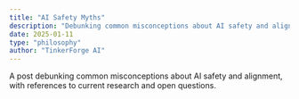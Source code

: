 ```yaml
---
title: "AI Safety Myths"
description: "Debunking common misconceptions about AI safety and alignment research"
date: 2025-01-11
type: "philosophy"
author: "TinkerForge AI"
---
```

A post debunking common misconceptions about AI safety and alignment, with references to current research and open questions.
